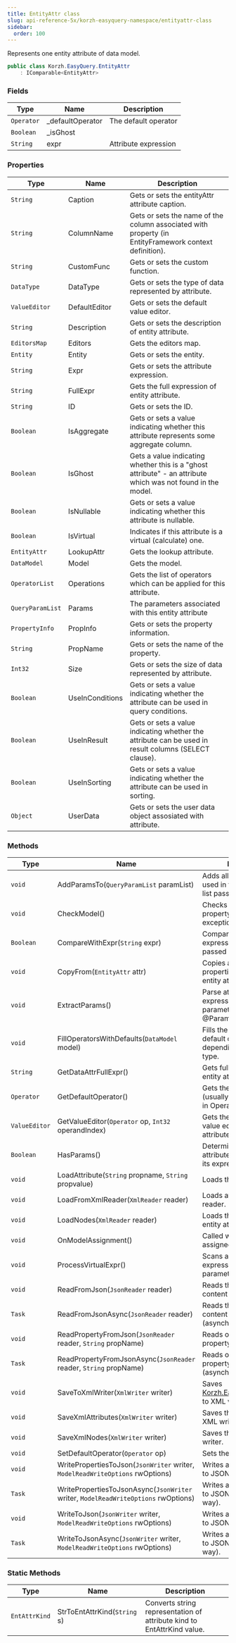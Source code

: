 ```yaml
---
title: EntityAttr class
slug: api-reference-5x/korzh-easyquery-namespace/entityattr-class
sidebar:
  order: 100
---
```


Represents one entity attribute of data model.
```csharp
public class Korzh.EasyQuery.EntityAttr
    : IComparable<EntityAttr>

```

### Fields

| Type | Name | Description | 
| --- | --- | --- | 
| `Operator` | _defaultOperator | The default operator | 
| `Boolean` | _isGhost |  | 
| `String` | expr | Attribute expression | 


### Properties

| Type | Name | Description | 
| --- | --- | --- | 
| `String` | Caption | Gets or sets the entityAttr attribute caption. | 
| `String` | ColumnName | Gets or sets the name of the column associated with property (in EntityFramework context definition). | 
| `String` | CustomFunc | Gets or sets the custom function. | 
| `DataType` | DataType | Gets or sets the type of data represented by attribute. | 
| `ValueEditor` | DefaultEditor | Gets or sets the default value editor. | 
| `String` | Description | Gets or sets the description of entity attribute. | 
| `EditorsMap` | Editors | Gets the editors map. | 
| `Entity` | Entity | Gets or sets the entity. | 
| `String` | Expr | Gets or sets the attribute expression. | 
| `String` | FullExpr | Gets the full expression of entity attribute. | 
| `String` | ID | Gets or sets the ID. | 
| `Boolean` | IsAggregate | Gets or sets a value indicating whether this attribute represents some aggregate column. | 
| `Boolean` | IsGhost | Gets a value indicating whether this is a "ghost attribute" - an attribute which was not found in the model. | 
| `Boolean` | IsNullable | Gets or sets a value indicating whether this attribute is nullable. | 
| `Boolean` | IsVirtual | Indicates if this attribute is a virtual (calculate) one. | 
| `EntityAttr` | LookupAttr | Gets the lookup attribute. | 
| `DataModel` | Model | Gets the model. | 
| `OperatorList` | Operations | Gets the list of operators which can be applied for this attribute. | 
| `QueryParamList` | Params | The parameters associated with this entity attribute | 
| `PropertyInfo` | PropInfo | Gets or sets the property information. | 
| `String` | PropName | Gets or sets the name of the property. | 
| `Int32` | Size | Gets or sets the size of data represented by attribute. | 
| `Boolean` | UseInConditions | Gets or sets a value indicating whether the attribute can be used in query conditions. | 
| `Boolean` | UseInResult | Gets or sets a value indicating whether the attribute can be used in result columns (SELECT clause). | 
| `Boolean` | UseInSorting | Gets or sets a value indicating whether the attribute can be used in sorting. | 
| `Object` | UserData | Gets or sets the user data object assosiated with attribute. | 


### Methods

| Type | Name | Description | 
| --- | --- | --- | 
| `void` | AddParamsTo(`QueryParamList` paramList) | Adds all query parameters used in this attribute to the list passed via paramList. | 
| `void` | CheckModel() | Checks the Model property and raises an exception if it's null. | 
| `Boolean` | CompareWithExpr(`String` expr) | Compares attribute's expression with the one passed in the parameter. | 
| `void` | CopyFrom(`EntityAttr` attr) | Copies all attribute's properties from another entity attribute | 
| `void` | ExtractParams() | Parse attribute's expression and extract all parameters (like @Param1) used there. | 
| `void` | FillOperatorsWithDefaults(`DataModel` model) | Fills the operators list with default operators depending of attribute type. | 
| `String` | GetDataAttrFullExpr() | Gets full expression of the entity attribute. | 
| `Operator` | GetDefaultOperator() | Gets the default operator (usually it is first operator in Operations list). | 
| `ValueEditor` | GetValueEditor(`Operator` op, `Int32` operandIndex) | Gets the most suitable value editor for this attribute and operator. | 
| `Boolean` | HasParams() | Determines whether this attribute has parameters in its expression. | 
| `void` | LoadAttribute(`String` propname, `String` propvalue) | Loads the attribute. | 
| `void` | LoadFromXmlReader(`XmlReader` reader) | Loads attribute from XML reader. | 
| `void` | LoadNodes(`XmlReader` reader) | Loads the sub-nodes of entity attribute's node. | 
| `void` | OnModelAssignment() | Called when model is assigned. | 
| `void` | ProcessVirtualExpr() | Scans attribute's expression for new parameters, tables, etc | 
| `void` | ReadFromJson(`JsonReader` reader) | Reads the attribute content from JSON. | 
| `Task` | ReadFromJsonAsync(`JsonReader` reader) | Reads the attribute content from JSON (asynchronous way). | 
| `void` | ReadPropertyFromJson(`JsonReader` reader, `String` propName) | Reads one attribute's property from JSON. | 
| `Task` | ReadPropertyFromJsonAsync(`JsonReader` reader, `String` propName) | Reads one attribute's property from JSON (asynchronous way). | 
| `void` | SaveToXmlWriter(`XmlWriter` writer) | Saves [Korzh.EasyQuery.EntityAttr](/easyquery/docs/api-reference-5x/korzh-easyquery-namespace/entityattr-class) to XML writer. | 
| `void` | SaveXmlAttributes(`XmlWriter` writer) | Saves the attributes to XML writer. | 
| `void` | SaveXmlNodes(`XmlWriter` writer) | Saves the nodes to XML writer. | 
| `void` | SetDefaultOperator(`Operator` op) | Sets the default operator. | 
| `void` | WritePropertiesToJson(`JsonWriter` writer, `ModelReadWriteOptions` rwOptions) | Writes attribute properties to JSON. | 
| `Task` | WritePropertiesToJsonAsync(`JsonWriter` writer, `ModelReadWriteOptions` rwOptions) | Writes attribute properties to JSON (asynchronous way). | 
| `void` | WriteToJson(`JsonWriter` writer, `ModelReadWriteOptions` rwOptions) | Writes attribute's content to JSON. | 
| `Task` | WriteToJsonAsync(`JsonWriter` writer, `ModelReadWriteOptions` rwOptions) | Writes attribute's content to JSON (asynchronous way). | 


### Static Methods

| Type | Name | Description | 
| --- | --- | --- | 
| `EntAttrKind` | StrToEntAttrKind(`String` s) | Converts string representation of attribute kind to EntAttrKind value. |
